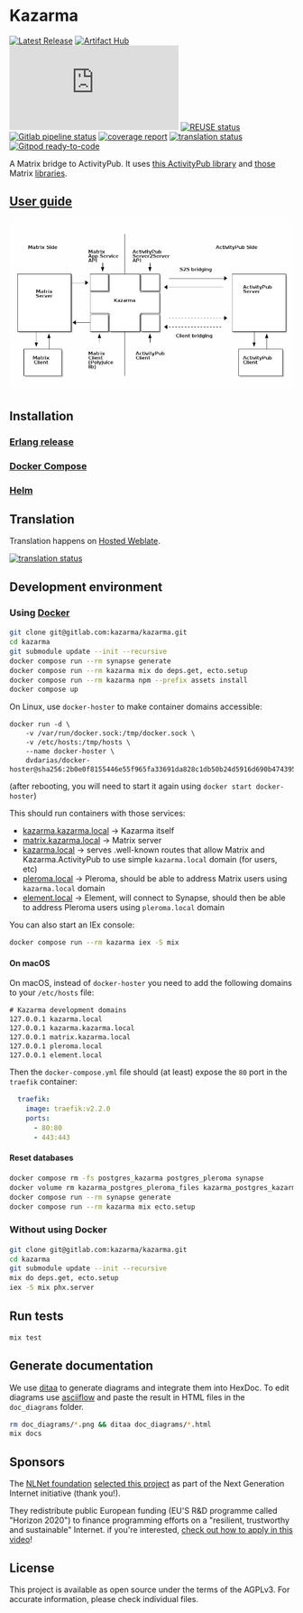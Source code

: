 # Kazarma

[![Latest Release](https://gitlab.com/kazarma/kazarma/-/badges/release.svg)](https://gitlab.com/kazarma/kazarma/-/releases)
[![Artifact Hub](https://img.shields.io/endpoint?url=https://artifacthub.io/badge/repository/kazarma)](https://artifacthub.io/packages/helm/kazarma/kazarma)
[![Matrix room](https://img.shields.io/matrix/kazarma:matrix.org)](https://matrix.to/#/#kazarma:matrix.org?via=matrix.org)
[![REUSE status](https://api.reuse.software/badge/gitlab.com/kazarma/kazarma)](https://api.reuse.software/info/gitlab.com/kazarma/kazarma)
[![Gitlab pipeline status](https://img.shields.io/gitlab/pipeline-status/kazarma/kazarma?branch=main)](https://gitlab.com/kazarma/kazarma/-/pipelines)
[![coverage report](https://gitlab.com/kazarma/kazarma/badges/main/coverage.svg)](https://gitlab.com/kazarma/kazarma/-/commits/main)
[![translation status](https://hosted.weblate.org/widgets/kazarma/-/kazarma/svg-badge.svg)](https://hosted.weblate.org/engage/kazarma/)
[![Gitpod ready-to-code](https://img.shields.io/badge/Gitpod-ready--to--code-blue?logo=gitpod)](https://gitpod.io/#https://gitlab.com/kazarma/kazarma)

A Matrix bridge to ActivityPub. It uses [this ActivityPub library](https://github.com/commonspub/ActivityPub) and [those](https://gitlab.com/kazarma/matrix_app_service.ex) Matrix [libraries](https://gitlab.com/uhoreg/polyjuice_client).

## [User guide](https://docs.kazar.ma/category/user-guide)

![overview](doc_diagrams/overview.png)

## Installation

### [Erlang release](https://docs.kazar.ma/administrator-guide/erlang-release)

### [Docker Compose](https://docs.kazar.ma/administrator-guide/docker-compose)

### [Helm](https://docs.kazar.ma/administrator-guide/helm)

## Translation

Translation happens on [Hosted Weblate](https://hosted.weblate.org/engage/kazarma/).

[![translation status](https://hosted.weblate.org/widgets/kazarma/-/kazarma/horizontal-auto.svg)](https://hosted.weblate.org/engage/kazarma/)

## Development environment

### Using [Docker](https://docs.docker.com/engine/install/)

```bash
git clone git@gitlab.com:kazarma/kazarma.git
cd kazarma
git submodule update --init --recursive
docker compose run --rm synapse generate
docker compose run --rm kazarma mix do deps.get, ecto.setup
docker compose run --rm kazarma npm --prefix assets install
docker compose up
```

On Linux, use `docker-hoster` to make container domains accessible:
```
docker run -d \
    -v /var/run/docker.sock:/tmp/docker.sock \
    -v /etc/hosts:/tmp/hosts \
    --name docker-hoster \
    dvdarias/docker-hoster@sha256:2b0e0f8155446e55f965fa33691da828c1db50b24d5916d690b47439524291ba
```

(after rebooting, you will need to start it again using `docker start docker-hoster`)

This should run containers with those services:

- [kazarma.kazarma.local](http://kazarma.kazarma.local) -> Kazarma itself
- [matrix.kazarma.local](http://matrix.kazarma.local) -> Matrix server
- [kazarma.local](http://kazarma.local) -> serves .well-known routes that allow
  Matrix and Kazarma.ActivityPub to use simple `kazarma.local` domain (for
  users, etc)
- [pleroma.local](http://pleroma.local) -> Pleroma, should be able to address
  Matrix users using `kazarma.local` domain
- [element.local](http://element.local) -> Element, will connect to Synapse,
  should then be able to address Pleroma users using `pleroma.local` domain

You can also start an IEx console:

```bash
docker compose run --rm kazarma iex -S mix
```

#### On macOS

On macOS, instead of `docker-hoster` you need to add the following domains to your `/etc/hosts` file:
```
# Kazarma development domains
127.0.0.1 kazarma.local
127.0.0.1 kazarma.kazarma.local
127.0.0.1 matrix.kazarma.local
127.0.0.1 pleroma.local
127.0.0.1 element.local
```

Then the `docker-compose.yml` file should (at least) expose the `80` port in the `traefik` container:

```yaml
  traefik:
    image: traefik:v2.2.0
    ports:
      - 80:80
      - 443:443
```

#### Reset databases

```bash
docker compose rm -fs postgres_kazarma postgres_pleroma synapse
docker volume rm kazarma_postgres_pleroma_files kazarma_postgres_kazarma_files kazarma_synapse_files
docker compose run --rm synapse generate
docker compose run --rm kazarma mix ecto.setup
```

### Without using Docker

```bash
git clone git@gitlab.com:kazarma/kazarma.git
cd kazarma
git submodule update --init --recursive
mix do deps.get, ecto.setup
iex -S mix phx.server
```

## Run tests

```bash
mix test
```

## Generate documentation

We use [ditaa](http://ditaa.sourceforge.net) to generate diagrams and integrate them into HexDoc. To edit diagrams use [asciiflow](http://asciiflow.com/) and paste the result in HTML files in the `doc_diagrams` folder.

```bash
rm doc_diagrams/*.png && ditaa doc_diagrams/*.html
mix docs
```

## Sponsors

The [NLNet foundation](https://nlnet.nl/) [selected this project](https://nlnet.nl/project/Matrix-CommonsPub/) as part of the Next Generation Internet initiative (thank you!).

They redistribute public European funding (EU'S R&D programme called "Horizon 2020") to finance programming efforts on a "resilient, trustworthy and sustainable" Internet. if you're interested, [check out how to apply in this video](https://media.ccc.de/v/36c3-10795-ngi_zero_a_treasure_trove_of_it_innovation)!


## License 

This project is available as open source under the terms of the AGPLv3. For accurate information, please check individual files.
